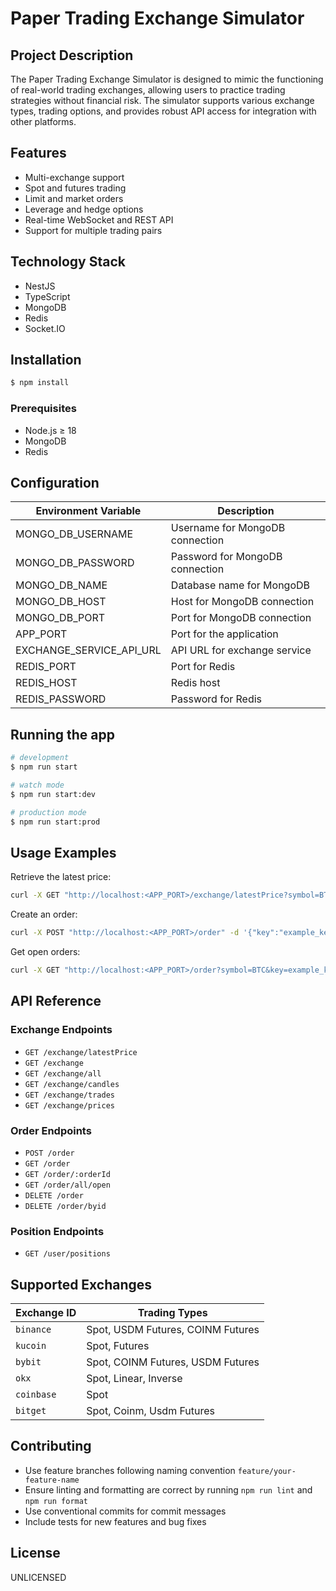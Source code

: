 # Paper Trading Exchange Simulator

## Project Description

The Paper Trading Exchange Simulator is designed to mimic the functioning of real-world trading exchanges, allowing users to practice trading strategies without financial risk. The simulator supports various exchange types, trading options, and provides robust API access for integration with other platforms.

## Features

- Multi-exchange support
- Spot and futures trading
- Limit and market orders
- Leverage and hedge options
- Real-time WebSocket and REST API
- Support for multiple trading pairs

## Technology Stack

- NestJS
- TypeScript
- MongoDB
- Redis
- Socket.IO

## Installation

```bash
$ npm install
```

### Prerequisites

- Node.js ≥ 18
- MongoDB
- Redis

## Configuration

| Environment Variable         | Description                                      |
|------------------------------|--------------------------------------------------|
| MONGO_DB_USERNAME            | Username for MongoDB connection                  |
| MONGO_DB_PASSWORD            | Password for MongoDB connection                  |
| MONGO_DB_NAME                | Database name for MongoDB                        |
| MONGO_DB_HOST                | Host for MongoDB connection                      |
| MONGO_DB_PORT                | Port for MongoDB connection                      |
| APP_PORT                     | Port for the application                         |
| EXCHANGE_SERVICE_API_URL     | API URL for exchange service                     |
| REDIS_PORT                   | Port for Redis                                   |
| REDIS_HOST                   | Redis host                                       |
| REDIS_PASSWORD               | Password for Redis                               |

## Running the app

```bash
# development
$ npm run start

# watch mode
$ npm run start:dev

# production mode
$ npm run start:prod
```

## Usage Examples

Retrieve the latest price:

```bash
curl -X GET "http://localhost:<APP_PORT>/exchange/latestPrice?symbol=BTC&exchange=binance"
```

Create an order:

```bash
curl -X POST "http://localhost:<APP_PORT>/order" -d '{"key":"example_key","secret":"example_secret", "symbol":"BTC", "amount":1, "type":"limit", "exchange":"binance", "side":"buy", "externalId":"example_id", "price":50000}'
```

Get open orders:

```bash
curl -X GET "http://localhost:<APP_PORT>/order?symbol=BTC&key=example_key&secret=example_secret"
```

## API Reference

### Exchange Endpoints
- `GET /exchange/latestPrice`
- `GET /exchange`
- `GET /exchange/all`
- `GET /exchange/candles`
- `GET /exchange/trades`
- `GET /exchange/prices`

### Order Endpoints
- `POST /order`
- `GET /order`
- `GET /order/:orderId`
- `GET /order/all/open`
- `DELETE /order`
- `DELETE /order/byid`

### Position Endpoints
- `GET /user/positions`

## Supported Exchanges

| Exchange ID       | Trading Types                                                |
|-------------------|--------------------------------------------------------------|
| `binance`         | Spot, USDM Futures, COINM Futures                            |
| `kucoin`          | Spot, Futures                                                |
| `bybit`           | Spot, COINM Futures, USDM Futures                            |
| `okx`             | Spot, Linear, Inverse                                        |
| `coinbase`        | Spot                                                         |
| `bitget`          | Spot, Coinm, Usdm Futures                                    |

## Contributing

- Use feature branches following naming convention `feature/your-feature-name`
- Ensure linting and formatting are correct by running `npm run lint` and `npm run format`
- Use conventional commits for commit messages
- Include tests for new features and bug fixes

## License

UNLICENSED
